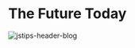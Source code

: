 #  The Future Today

![jstips-header-blog](https://github.com/rizwan-r-r/rizwan-r-r/assets/132520847/f79360f0-0502-4dd4-bf54-5eb9ed091135)

